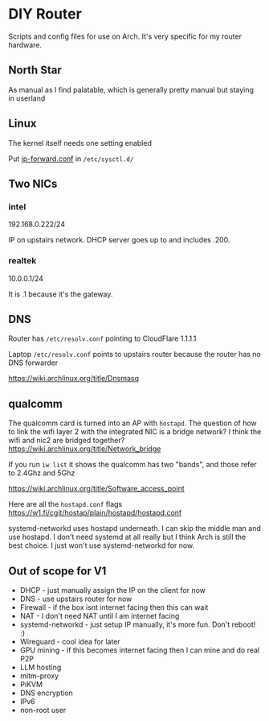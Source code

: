 # DIY Router

Scripts and config files for use on Arch. It's very specific for my router hardware.

## North Star
As manual as I find palatable, which is generally pretty manual but staying in userland


## Linux
The kernel itself needs one setting enabled

Put [ip-forward.conf](ip-forward.conf) in `/etc/sysctl.d/`

## Two NICs

### intel
192.168.0.222/24

IP on upstairs network. DHCP server goes up to and includes .200.

### realtek
10.0.0.1/24

It is .1 because it's the gateway.


## DNS
Router has `/etc/resolv.conf` pointing to CloudFlare 1.1.1.1

Laptop `/etc/resolv.conf` points to upstairs router because the router has no DNS forwarder

https://wiki.archlinux.org/title/Dnsmasq


## qualcomm
The qualcomm card is turned into an AP with `hostapd`. The question of how to link the wifi layer 2 with the integrated NIC is a bridge network? I think the wifi and nic2 are bridged together?
https://wiki.archlinux.org/title/Network_bridge

If you run `iw list` it shows the qualcomm has two "bands", and those refer to 2.4Ghz and 5Ghz

https://wiki.archlinux.org/title/Software_access_point

Here are all the `hostapd.conf` flags https://w1.fi/cgit/hostap/plain/hostapd/hostapd.conf

systemd-networkd uses hostapd underneath. I can skip the middle man and use hostapd. I don't need systemd at all really but I think Arch is still the best choice. I just won't use systemd-networkd for now.


## Out of scope for V1
* DHCP - just manually assign the IP on the client for now
* DNS - use upstairs router for now
* Firewall - if the box isnt internet facing then this can wait
* NAT - I don't need NAT until I am internet facing
* systemd-networkd - just setup IP manually, it's more fun. Don't reboot! :)
* Wireguard - cool idea for later
* GPU mining - if this becomes internet facing then I can mine and do real P2P
* LLM hosting
* mitm-proxy
* PiKVM
* DNS encryption
* IPv6
* non-root user
